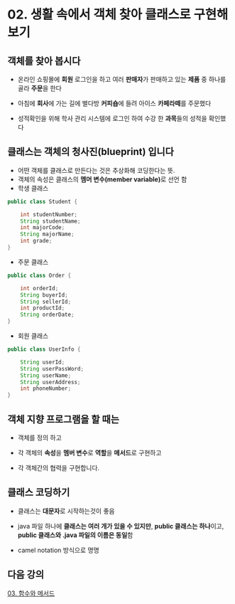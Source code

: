 # 02. 생활 속에서 객체 찾아 클래스로 구현해 보기

## 객체를 찾아 봅시다

- 온라인 쇼핑몰에 **회원** 로그인을 하고 여러 **판매자**가 판매하고 있는 **제품** 중 하나를 골라 **주문**을 한다

- 아침에 **회사**에 가는 길에 별다방 **커피숍**에 들려 아이스 **카페라떼**를 주문했다

- 성적확인을 위해 학사 관리 시스템에 로그인 하여 수강 한 **과목**들의 성적을 확인했다


## 클래스는 객체의 청사진(blueprint) 입니다

- 어떤 객체를 클래스로 만든다는 것은 추상화해 코딩한다는 뜻.
- 객체의 속성은 클래스의 <b>멤머 변수(member variable)</b>로 선언 함
- 학생 클래스
```java
public class Student {

	int studentNumber;
	String studentName;
	int majorCode;
	String majorName;
	int grade;
}
```

- 주문 클래스
```java
public class Order {

	int orderId;
	String buyerId;
	String sellerId;
	int productId;
	String orderDate;
}
```

- 회원 클래스
```java
public class UserInfo {

	String userId;
	String userPassWord;
	String userName;
	String userAddress;
	int phoneNumber;
}
```

## 객체 지향 프로그램을 할 때는 

- 객체를 정의 하고

- 각 객체의 **속성**을 **멤버 변수**로 **역할**을 **메서드**로 구현하고

- 각 객체간의 협력을 구현합니다.

## 클래스 코딩하기

- 클래스는 **대문자**로 시작하는것이 좋음

- java 파일 하나에 **클래스는 여러 개가 있을 수 있지만**, **public 클래스는 하나**이고, **public 클래스와 .java 파일의 이름은 동일**함

- camel notation 방식으로 명명

## 다음 강의
[03. 함수와 메서드](https://gitlab.com/easyspubjava/javacoursework/-/blob/master/Chapter2/2-03/README.md)

